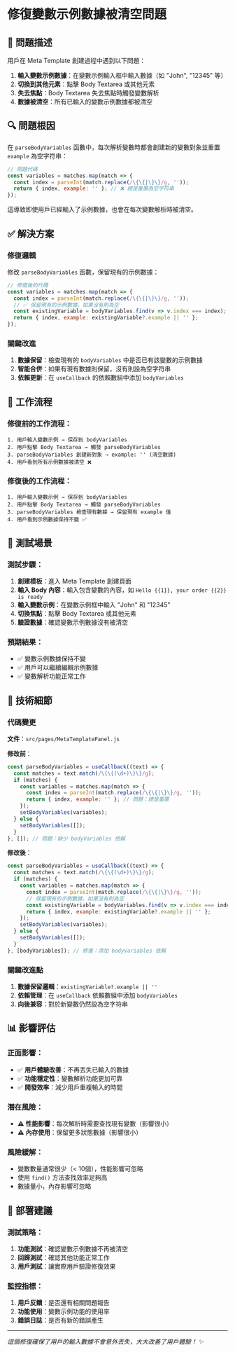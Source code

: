 # 修復變數示例數據被清空問題

## 🐛 問題描述

用戶在 Meta Template 創建過程中遇到以下問題：

1. **輸入變數示例數據**：在變數示例輸入框中輸入數據（如 "John", "12345" 等）
2. **切換到其他元素**：點擊 Body Textarea 或其他元素
3. **失去焦點**：Body Textarea 失去焦點時觸發變數解析
4. **數據被清空**：所有已輸入的變數示例數據都被清空

## 🔍 問題根因

在 `parseBodyVariables` 函數中，每次解析變數時都會創建新的變數對象並重置 `example` 為空字符串：

```javascript
// 問題代碼
const variables = matches.map(match => {
  const index = parseInt(match.replace(/\{\{|\}\}/g, ''));
  return { index, example: '' }; // ❌ 總是重置為空字符串
});
```

這導致即使用戶已經輸入了示例數據，也會在每次變數解析時被清空。

## ✅ 解決方案

### 修復邏輯

修改 `parseBodyVariables` 函數，保留現有的示例數據：

```javascript
// 修復後的代碼
const variables = matches.map(match => {
  const index = parseInt(match.replace(/\{\{|\}\}/g, ''));
  // ✅ 保留現有的示例數據，如果沒有則為空
  const existingVariable = bodyVariables.find(v => v.index === index);
  return { index, example: existingVariable?.example || '' };
});
```

### 關鍵改進

1. **數據保留**：檢查現有的 `bodyVariables` 中是否已有該變數的示例數據
2. **智能合併**：如果有現有數據則保留，沒有則設為空字符串
3. **依賴更新**：在 `useCallback` 的依賴數組中添加 `bodyVariables`

## 🔄 工作流程

### 修復前的工作流程：
```
1. 用戶輸入變數示例 → 保存到 bodyVariables
2. 用戶點擊 Body Textarea → 觸發 parseBodyVariables
3. parseBodyVariables 創建新對象 → example: '' (清空數據)
4. 用戶看到所有示例數據被清空 ❌
```

### 修復後的工作流程：
```
1. 用戶輸入變數示例 → 保存到 bodyVariables
2. 用戶點擊 Body Textarea → 觸發 parseBodyVariables
3. parseBodyVariables 檢查現有數據 → 保留現有 example 值
4. 用戶看到示例數據保持不變 ✅
```

## 🧪 測試場景

### 測試步驟：
1. **創建模板**：進入 Meta Template 創建頁面
2. **輸入 Body 內容**：輸入包含變數的內容，如 `Hello {{1}}, your order {{2}} is ready`
3. **輸入變數示例**：在變數示例框中輸入 "John" 和 "12345"
4. **切換焦點**：點擊 Body Textarea 或其他元素
5. **驗證數據**：確認變數示例數據沒有被清空

### 預期結果：
- ✅ 變數示例數據保持不變
- ✅ 用戶可以繼續編輯示例數據
- ✅ 變數解析功能正常工作

## 🔧 技術細節

### 代碼變更

**文件**：`src/pages/MetaTemplatePanel.js`

**修改前**：
```javascript
const parseBodyVariables = useCallback((text) => {
  const matches = text.match(/\{\{(\d+)\}\}/g);
  if (matches) {
    const variables = matches.map(match => {
      const index = parseInt(match.replace(/\{\{|\}\}/g, ''));
      return { index, example: '' }; // 問題：總是重置
    });
    setBodyVariables(variables);
  } else {
    setBodyVariables([]);
  }
}, []); // 問題：缺少 bodyVariables 依賴
```

**修改後**：
```javascript
const parseBodyVariables = useCallback((text) => {
  const matches = text.match(/\{\{(\d+)\}\}/g);
  if (matches) {
    const variables = matches.map(match => {
      const index = parseInt(match.replace(/\{\{|\}\}/g, ''));
      // 保留現有的示例數據，如果沒有則為空
      const existingVariable = bodyVariables.find(v => v.index === index);
      return { index, example: existingVariable?.example || '' };
    });
    setBodyVariables(variables);
  } else {
    setBodyVariables([]);
  }
}, [bodyVariables]); // 修復：添加 bodyVariables 依賴
```

### 關鍵改進點

1. **數據保留邏輯**：`existingVariable?.example || ''`
2. **依賴管理**：在 `useCallback` 依賴數組中添加 `bodyVariables`
3. **向後兼容**：對於新變數仍然設為空字符串

## 📊 影響評估

### 正面影響：
- ✅ **用戶體驗改善**：不再丟失已輸入的數據
- ✅ **功能穩定性**：變數解析功能更加可靠
- ✅ **開發效率**：減少用戶重複輸入的時間

### 潛在風險：
- ⚠️ **性能影響**：每次解析時需要查找現有變數（影響很小）
- ⚠️ **內存使用**：保留更多狀態數據（影響很小）

### 風險緩解：
- 變數數量通常很少（< 10個），性能影響可忽略
- 使用 `find()` 方法查找效率足夠高
- 數據量小，內存影響可忽略

## 🚀 部署建議

### 測試策略：
1. **功能測試**：確認變數示例數據不再被清空
2. **回歸測試**：確認其他功能正常工作
3. **用戶測試**：讓實際用戶驗證修復效果

### 監控指標：
1. **用戶反饋**：是否還有相關問題報告
2. **功能使用**：變數示例功能的使用率
3. **錯誤日誌**：是否有新的錯誤產生

---

*這個修復確保了用戶的輸入數據不會意外丟失，大大改善了用戶體驗！* ✨
